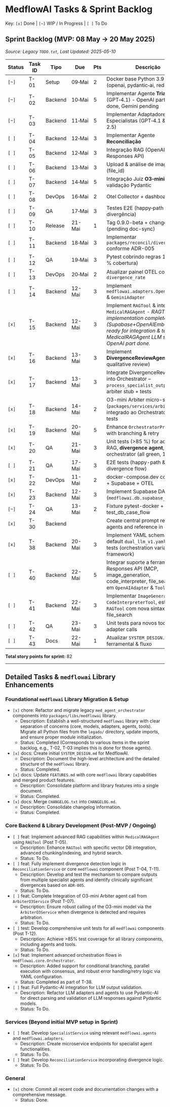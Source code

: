 # MedflowAI Tasks & Sprint Backlog

Key: `[x]` Done | `[~]` WIP / In Progress | `[ ]` To Do

## Sprint Backlog (MVP: 08 May → 20 May 2025)

*Source: Legacy `TODO.txt`, Last Updated: 2025-05-10*

| Status | Task ID | Tipo    | Due    | Pts | Descrição                                                      |
|--------|---------|---------|--------|-----|----------------------------------------------------------------|
| `[~]`  | T-01    | Setup   | 09‑Mai | 2   | Docker base Python 3.9 + libs (openai, pydantic‑ai, redis, otel) |
| `[~]`  | T-02    | Backend | 10‑Mai | 5   | Implementar Agente **Triagem** (GPT‑4.1) - OpenAI part partially done, Gemini pending |
| `[~]`  | T-03    | Backend | 11‑Mai | 5   | Implementar Adaptadores Especialistas (GPT‑4.1 & Gemini 2.5)   |
| `[ ]`  | T-04    | Backend | 12‑Mai | 3   | Implementar Agente **Reconciliação**                             |
| `[ ]`  | T-05    | Backend | 12‑Mai | 3   | Integração RAG (OpenAI Responses API)                          |
| `[ ]`  | T-06    | Backend | 13‑Mai | 3   | Upload & análise de imagens (file_id)                          |
| `[ ]`  | T-07    | Backend | 14‑Mai | 5   | Integração Juiz **O3‑mini** + validação Pydantic               |
| `[ ]`  | T-08    | DevOps  | 16‑Mai | 2   | Otel Collector + dashboards                                    |
| `[ ]`  | T-09    | QA      | 17‑Mai | 3   | Testes E2E (happy‑path & divergência)                          |
| `[ ]`  | T-10    | Release | 21-Mai | 1   | Tag 0.9.0-beta + changelog (pending doc-sync)                   |
| `[ ]`  | T-11    | Backend | 18‑Mai | 3   | Implementar `packages/reconcil/divergence.py` conforme ADR-005 |
| `[ ]`  | T-12    | QA      | 19‑Mai | 3   | Pytest cobrindo regras 1-5 (≥ 90 % cobertura)                  |
| `[ ]`  | T-13    | DevOps  | 20‑Mai | 2   | Atualizar painel OTEL com `divergence_rate`                    |
| `[ ]`  | T-14    | Backend | 12-Mai | 3   | Implement `medflowai.adapters.OpenAIAdapter` & `GeminiAdapter` |
| `[x]`  | T-15    | Backend | 12-Mai | 3   | Implement `RAGTool` & integrate into `MedicalRAGAgent` - _RAGTool implementation complete (Supabase+OpenAIEmbeddings), ready for integration & testing. MedicalRAGAgent LLM synthesis OpenAI part done._ |
| `[x]`  | T-16    | Backend | 13-Mai | 3   | Implement **DivergenceReviewAgent** (LLM qualitative review) |
| `[x]`  | T-17    | Backend | 13-Mai | 3   | Integrate DivergenceReviewAgent into Orchestrator – `process_specialist_outputs` + arbiter stub + tests |
| `[x]`  | T-18    | Backend | 14-Mai | 2   | O3-mini Arbiter micro-service (`packages/services/arbiter-o3`) integrado ao Orchestrator + unit tests |
| `[x]`  | T-19    | Backend | 20-Mai | 5   | Enhance `OrchestratorPrincipal` with branching & retry |
| `[x]`  | T-20    | QA      | 21-Mai | 3   | Unit tests (>85 %) for adapters, RAG, **divergence agent**, orchestrator (all green, 1 skip) |
| `[ ]`  | T-21    | QA      | 17-Mai | 3   | E2E tests (happy-path & divergence flow)                      |
| `[x]`  | T-22    | DevOps  | 11-Mai | 2   | docker-compose.dev com Redis + Supabase + OTEL |
| `[x]`  | T-23    | Backend | 12-Mai | 3   | Implement Supabase DAL (`medflowai.db.supabase_client`) |
| `[~]`  | T-24    | QA      | 13-Mai | 2   | Fixture pytest-docker + test_db_case_flow |
| `[x]`  | T-30    | Backend |        |     | Create central prompt registry for agents and reference in docs |
| `[x]`  | T-38    | Backend | 20-Mai | 3   | Implement YAML schema + default `dual_llm_v1.yaml` + loader tests (orchestration variants framework) |
| `[ ]`  | T-40    | Backend | 22-Mai | 5   | Integrar suporte a ferramentas Responses API (MCP, image_generation, code_interpreter, file_search v2) em `OpenAIAdapter` & `ToolRegistry` |
| `[ ]`  | T-41    | Backend | 22-Mai | 3   | Implementar `ImageGenerationTool`, `CodeInterpreterTool`, estender `RAGTool` com nova sintaxe de file_search |
| `[ ]`  | T-42    | QA      | 23-Mai | 3   | Unit tests para novos tools e adapter calls |
| `[ ]`  | T-43    | Docs    | 22-Mai | 1   | Atualizar `SYSTEM_DESIGN.md` seção ferramental & fluxo |

**Total story points for sprint:** 82

---

## Detailed Tasks & `medflowai` Library Enhancements

### Foundational `medflowai` Library Migration & Setup

*   `[x]` chore: Refactor and migrate legacy `med_agent_orchestrator` components into `packages/libs/medflowai` library.
    *   Description: Establish a well-structured `medflowai` library with clear separation of concerns (core, models, adapters, agents, tools). Migrate all Python files from the `legado/` directory, update imports, and ensure proper module initialization.
    *   Status: Completed (Corresponds to various items in the sprint backlog, e.g., T-02, T-03 implies this is done for those agents).
*   `[x]` docs: Create initial `SYSTEM_DESIGN.md` for MedflowAI.
    *   Description: Document the high-level architecture and the detailed structure of the `medflowai` library.
    *   Status: Completed.
*   `[x]` docs: Update `FEATURES.md` with core `medflowai` library capabilities and merged product features.
    *   Description: Consolidate platform and library features into a single document.
    *   Status: Completed.
*   `[x]` docs: Merge `CHANGELOG.txt` into `CHANGELOG.md`.
    *   Description: Consolidate changelog information.
    *   Status: Completed.

### Core Backend & Library Development (Post-MVP / Ongoing)

*   `[ ]` feat: Implement advanced RAG capabilities within `MedicalRAGAgent` using `RAGTool` (Post T-05).
    *   Description: Enhance `RAGTool` with specific vector DB integration, advanced chunking/indexing, and hybrid search.
    *   Status: To Do.
*   `[ ]` feat: Fully implement divergence detection logic in `ReconciliationService` or core `medflowai` component (Post T-04, T-11).
    *   Description: Develop and test the mechanism to compare outputs from multiple specialist agents and identify clinically significant divergences based on `ADR-005`.
    *   Status: To Do.
*   `[ ]` feat: Complete Integration of O3-mini Arbiter agent call from `ArbiterO3Service` (Post T-07).
    *   Description: Ensure robust calling of the O3-mini model via the `ArbiterO3Service` when divergence is detected and requires arbitration.
    *   Status: To Do.
*   `[ ]` test: Develop comprehensive unit tests for all `medflowai` components (Post T-12).
    *   Description: Achieve >85% test coverage for all library components, including agents and tools.
    *   Status: To Do.
*   `[x]` feat: Implement advanced orchestration flows in `medflowai.core.Orchestrator`.
    *   Description: Added support for conditional branching, parallel execution with consensus, and robust error handling/retry logic via YAML configuration.
    *   Status: Completed as part of T-38.
*   `[ ]` feat: Full Pydantic-AI integration for LLM output validation.
    *   Description: Refactor LLM adapters and agents to use Pydantic-AI for direct parsing and validation of LLM responses against Pydantic models.
    *   Status: To Do.

### Services (Beyond initial MVP setup in Sprint)

*   `[ ]` feat: Develop `SpecialistService` using relevant `medflowai.agents` and `medflowai.adapters`.
    *   Description: Create microservice endpoints for specialist agent functionalities.
    *   Status: To Do.
*   `[ ]` feat: Develop `ReconciliationService` incorporating divergence logic.
    *   Status: To Do.

### General

*   `[x]` chore: Commit all recent code and documentation changes with a comprehensive message.
    *   Status: Done.
